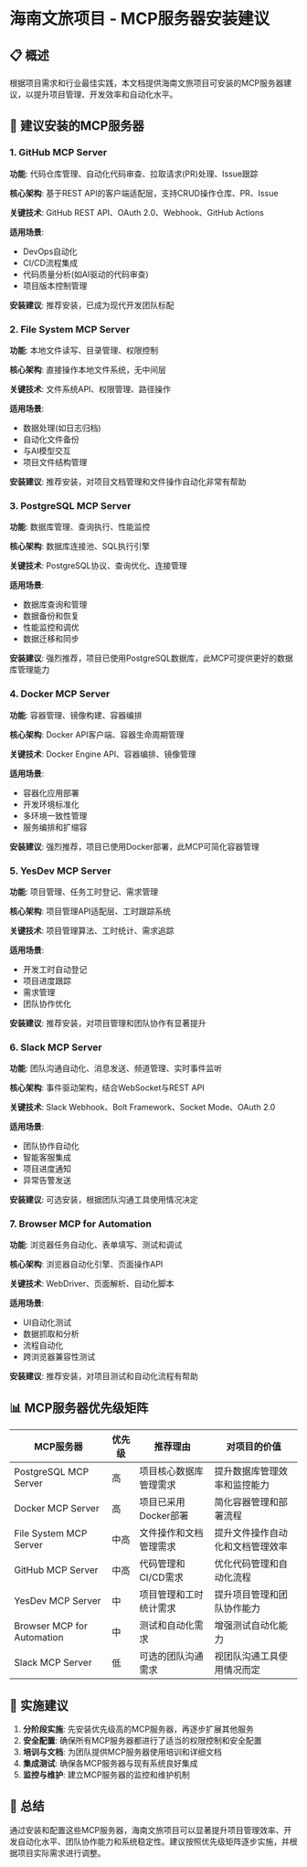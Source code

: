 # 海南文旅项目 - MCP服务器安装建议

## 📋 概述

根据项目需求和行业最佳实践，本文档提供海南文旅项目可安装的MCP服务器建议，以提升项目管理、开发效率和自动化水平。

## 🔧 建议安装的MCP服务器

### 1. GitHub MCP Server

**功能**: 代码仓库管理、自动化代码审查、拉取请求(PR)处理、Issue跟踪

**核心架构**: 基于REST API的客户端适配层，支持CRUD操作仓库、PR、Issue

**关键技术**: GitHub REST API、OAuth 2.0、Webhook、GitHub Actions

**适用场景**: 
- DevOps自动化
- CI/CD流程集成
- 代码质量分析(如AI驱动的代码审查)
- 项目版本控制管理

**安装建议**: 推荐安装，已成为现代开发团队标配

### 2. File System MCP Server

**功能**: 本地文件读写、目录管理、权限控制

**核心架构**: 直接操作本地文件系统，无中间层

**关键技术**: 文件系统API、权限管理、路径操作

**适用场景**: 
- 数据处理(如日志归档)
- 自动化文件备份
- 与AI模型交互
- 项目文件结构管理

**安装建议**: 推荐安装，对项目文档管理和文件操作自动化非常有帮助

### 3. PostgreSQL MCP Server

**功能**: 数据库管理、查询执行、性能监控

**核心架构**: 数据库连接池、SQL执行引擎

**关键技术**: PostgreSQL协议、查询优化、连接管理

**适用场景**: 
- 数据库查询和管理
- 数据备份和恢复
- 性能监控和调优
- 数据迁移和同步

**安装建议**: 强烈推荐，项目已使用PostgreSQL数据库，此MCP可提供更好的数据库管理能力

### 4. Docker MCP Server

**功能**: 容器管理、镜像构建、容器编排

**核心架构**: Docker API客户端、容器生命周期管理

**关键技术**: Docker Engine API、容器编排、镜像管理

**适用场景**: 
- 容器化应用部署
- 开发环境标准化
- 多环境一致性管理
- 服务编排和扩缩容

**安装建议**: 强烈推荐，项目已使用Docker部署，此MCP可简化容器管理

### 5. YesDev MCP Server

**功能**: 项目管理、任务工时登记、需求管理

**核心架构**: 项目管理API适配层、工时跟踪系统

**关键技术**: 项目管理算法、工时统计、需求追踪

**适用场景**: 
- 开发工时自动登记
- 项目进度跟踪
- 需求管理
- 团队协作优化

**安装建议**: 推荐安装，对项目管理和团队协作有显著提升

### 6. Slack MCP Server

**功能**: 团队沟通自动化、消息发送、频道管理、实时事件监听

**核心架构**: 事件驱动架构，结合WebSocket与REST API

**关键技术**: Slack Webhook、Bolt Framework、Socket Mode、OAuth 2.0

**适用场景**: 
- 团队协作自动化
- 智能客服集成
- 项目进度通知
- 异常告警发送

**安装建议**: 可选安装，根据团队沟通工具使用情况决定

### 7. Browser MCP for Automation

**功能**: 浏览器任务自动化、表单填写、测试和调试

**核心架构**: 浏览器自动化引擎、页面操作API

**关键技术**: WebDriver、页面解析、自动化脚本

**适用场景**: 
- UI自动化测试
- 数据抓取和分析
- 流程自动化
- 跨浏览器兼容性测试

**安装建议**: 推荐安装，对项目测试和自动化流程有帮助

## 📊 MCP服务器优先级矩阵

| MCP服务器 | 优先级 | 推荐理由 | 对项目的价值 |
|----------|------|---------|------------|
| PostgreSQL MCP Server | 高 | 项目核心数据库管理需求 | 提升数据库管理效率和监控能力 |
| Docker MCP Server | 高 | 项目已采用Docker部署 | 简化容器管理和部署流程 |
| File System MCP Server | 中高 | 文件操作和文档管理需求 | 提升文件操作自动化和文档管理效率 |
| GitHub MCP Server | 中高 | 代码管理和CI/CD需求 | 优化代码管理和自动化流程 |
| YesDev MCP Server | 中 | 项目管理和工时统计需求 | 提升项目管理和团队协作能力 |
| Browser MCP for Automation | 中 | 测试和自动化需求 | 增强测试自动化能力 |
| Slack MCP Server | 低 | 可选的团队沟通需求 | 视团队沟通工具使用情况而定 |

## 🚀 实施建议

1. **分阶段实施**: 先安装优先级高的MCP服务器，再逐步扩展其他服务
2. **安全配置**: 确保所有MCP服务器都进行了适当的权限控制和安全配置
3. **培训与文档**: 为团队提供MCP服务器使用培训和详细文档
4. **集成测试**: 确保各MCP服务器与现有系统良好集成
5. **监控与维护**: 建立MCP服务器的监控和维护机制

## 📝 总结

通过安装和配置这些MCP服务器，海南文旅项目可以显著提升项目管理效率、开发自动化水平、团队协作能力和系统稳定性。建议按照优先级矩阵逐步实施，并根据项目实际需求进行调整。